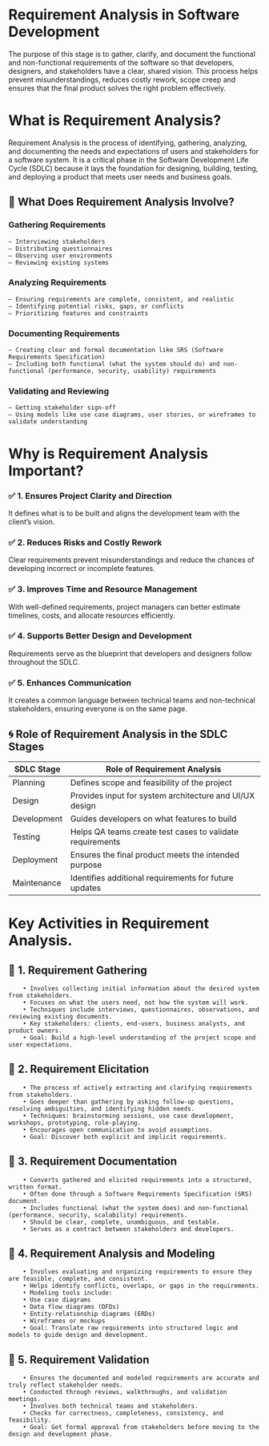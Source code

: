 # Requirement Analysis in Software Development
The purpose of this stage is to gather, clarify, and document the functional and non-functional requirements of the software so that developers, designers, and stakeholders have a clear, shared vision. This process helps prevent misunderstandings, reduces costly rework, scope creep and ensures that the final product solves the right problem effectively.

# What is Requirement Analysis?
Requirement Analysis is the process of identifying, gathering, analyzing, and documenting the needs and expectations of users and stakeholders for a software system. It is a critical phase in the Software Development Life Cycle (SDLC) because it lays the foundation for designing, building, testing, and deploying a product that meets user needs and business goals.

## 🧩 What Does Requirement Analysis Involve?
### Gathering Requirements
    – Interviewing stakeholders
    – Distributing questionnaires
    – Observing user environments
    – Reviewing existing systems

### Analyzing Requirements
    – Ensuring requirements are complete, consistent, and realistic
    – Identifying potential risks, gaps, or conflicts
    – Prioritizing features and constraints

### Documenting Requirements
    – Creating clear and formal documentation like SRS (Software Requirements Specification)
    – Including both functional (what the system should do) and non-functional (performance, security, usability) requirements

### Validating and Reviewing
    – Getting stakeholder sign-off
    – Using models like use case diagrams, user stories, or wireframes to validate understanding

# Why is Requirement Analysis Important?
### ✅ 1. Ensures Project Clarity and Direction
It defines what is to be built and aligns the development team with the client’s vision.
### ✅ 2. Reduces Risks and Costly Rework
Clear requirements prevent misunderstandings and reduce the chances of developing incorrect or incomplete features.
### ✅ 3. Improves Time and Resource Management
With well-defined requirements, project managers can better estimate timelines, costs, and allocate resources efficiently.
### ✅ 4. Supports Better Design and Development
Requirements serve as the blueprint that developers and designers follow throughout the SDLC.
### ✅ 5. Enhances Communication
It creates a common language between technical teams and non-technical stakeholders, ensuring everyone is on the same page.

## 🌀 Role of Requirement Analysis in the SDLC Stages
| SDLC Stage  | Role of Requirement Analysis                              |
| ----------- | --------------------------------------------------------- |
| Planning    | Defines scope and feasibility of the project              |
| Design      | Provides input for system architecture and UI/UX design   |
| Development | Guides developers on what features to build               |
| Testing     | Helps QA teams create test cases to validate requirements |
| Deployment  | Ensures the final product meets the intended purpose      |
| Maintenance | Identifies additional requirements for future updates     |

# Key Activities in Requirement Analysis.
## 📌 1. Requirement Gathering
        • Involves collecting initial information about the desired system from stakeholders.
        • Focuses on what the users need, not how the system will work.
        • Techniques include interviews, questionnaires, observations, and reviewing existing documents.
        • Key stakeholders: clients, end-users, business analysts, and product owners.
        • Goal: Build a high-level understanding of the project scope and user expectations.

## 📌 2. Requirement Elicitation
        • The process of actively extracting and clarifying requirements from stakeholders.
        • Goes deeper than gathering by asking follow-up questions, resolving ambiguities, and identifying hidden needs.
        • Techniques: brainstorming sessions, use case development, workshops, prototyping, role-playing.
        • Encourages open communication to avoid assumptions.
        • Goal: Discover both explicit and implicit requirements.

## 📌 3. Requirement Documentation
        • Converts gathered and elicited requirements into a structured, written format.
        • Often done through a Software Requirements Specification (SRS) document.
        • Includes functional (what the system does) and non-functional (performance, security, scalability) requirements.
        • Should be clear, complete, unambiguous, and testable.
        • Serves as a contract between stakeholders and developers.

## 📌 4. Requirement Analysis and Modeling
        • Involves evaluating and organizing requirements to ensure they are feasible, complete, and consistent.
        • Helps identify conflicts, overlaps, or gaps in the requirements.
        • Modeling tools include:
        • Use case diagrams
        • Data flow diagrams (DFDs)
        • Entity-relationship diagrams (ERDs)
        • Wireframes or mockups
        • Goal: Translate raw requirements into structured logic and models to guide design and development.

## 📌 5. Requirement Validation
        • Ensures the documented and modeled requirements are accurate and truly reflect stakeholder needs.
        • Conducted through reviews, walkthroughs, and validation meetings.
        • Involves both technical teams and stakeholders.
        • Checks for correctness, completeness, consistency, and feasibility.
        • Goal: Get formal approval from stakeholders before moving to the design and development phase.
